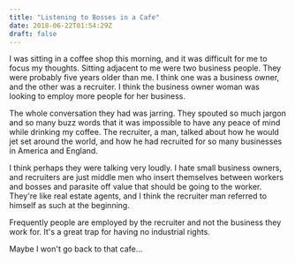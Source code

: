 ```yaml
---
title: "Listening to Bosses in a Cafe"
date: 2018-06-22T01:54:29Z
draft: false
---
```


I was sitting in a coffee shop this morning, and it was difficult for me to focus my thoughts. Sitting adjacent to me were two business people. They were probably five years older than me. I think one was a business owner, and the other was a recruiter. I think the business owner woman was looking to employ more people for her business.

The whole conversation they had was jarring. They spouted so much jargon and so many buzz words that it was impossible to have any peace of mind while drinking my coffee. The recruiter, a man, talked about how he would jet set around the world, and how he had recruited for so many businesses in America and England.

I think perhaps they were talking very loudly. I hate small business owners, and recruiters are just middle men who insert themselves between workers and bosses and parasite off value that should be going to the worker. They're like real estate agents, and I think the recruiter man referred to himself as such at the beginning.

Frequently people are employed by the recruiter and not the business they work for. It's a great trap for having no industrial rights.

Maybe I won't go back to that cafe...
